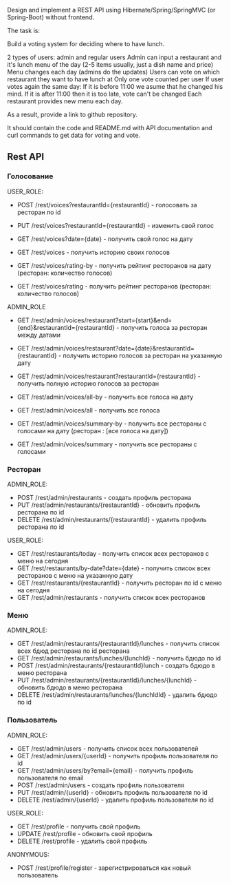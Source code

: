 Design and implement a REST API using Hibernate/Spring/SpringMVC (or Spring-Boot) without frontend.

The task is:

Build a voting system for deciding where to have lunch.

2 types of users: admin and regular users
Admin can input a restaurant and it's lunch menu of the day (2-5 items usually, just a dish name and price)
Menu changes each day (admins do the updates)
Users can vote on which restaurant they want to have lunch at
Only one vote counted per user
If user votes again the same day:
If it is before 11:00 we asume that he changed his mind.
If it is after 11:00 then it is too late, vote can't be changed
Each restaurant provides new menu each day.

As a result, provide a link to github repository.

It should contain the code and README.md with API documentation and curl commands to get data for voting and vote.

## Rest API 

### Голосование
USER_ROLE:
- POST /rest/voices?restaurantId={restaurantId} - голосовать за ресторан по id
- PUT /rest/voices?restaurantId={restaurantId} - изменить свой голос
- GET /rest/voices?date={date} - получить свой голос на дату
- GET /rest/voices - получить историю своих голосов

- GET /rest/voices/rating-by - получить рейтинг ресторанов на дату (ресторан: количество голосов)
- GET /rest/voices/rating -  получить рейтинг ресторанов (ресторан: количество голосов)

ADMIN_ROLE
- GET /rest/admin/voices/restaurant?start={start}&end={end}&restaurantId={restaurantId} - получить голоса за ресторан между датами
- GET /rest/admin/voices/restaurant?date={date}&restaurantId={restaurantId} - получить историю голосов за ресторан на указанную дату
- GET /rest/admin/voices/restaurant?restaurantId={restaurantId} - получить полную историю голосов за ресторан

- GET /rest/admin/voices/all-by - получить все голоса на дату
- GET /rest/admin/voices/all - получить все голоса

- GET /rest/admin/voices/summary-by - получить все рестораны с голосами на дату (ресторан : [все голоса на дату])
- GET /rest/admin/voices/summary - получить все рестораны с голосами


### Ресторан
ADMIN_ROLE:
- POST /rest/admin/restaurants - создать профиль ресторана
- PUT /rest/admin/restaurants/{restaurantId} - обновить профиль ресторана по id
- DELETE /rest/admin/restaurants/{restaurantId} - удалить профиль ресторана по id

USER_ROLE:
- GET /rest/restaurants/today - получить список всех ресторанов с меню на сегодня
- GET /rest/restaurants/by-date?date={date} - получить список всех ресторанов с меню на указанную дату
- GET /rest/restaurants/{restaurantId} - получить ресторан по id с меню на сегодня
- GET /rest/admin/restaurants - получить список всех ресторанов

### Меню
ADMIN_ROLE:
- GET /rest/admin/restaurants/{restaurantId}/lunches - получить список всех бдюд ресторана по id ресторана
- GET /rest/admin/restaurants/lunches/{lunchId} - получить бдюдо по id
- POST /rest/admin/restaurants/{restaurantId}lunch - создать бдюдо в меню ресторана
- PUT /rest/admin/restaurants/{restaurantId}/lunches/{lunchId} - обновить бдюдо в меню ресторана
- DELETE /rest/admin/restaurants/lunches/{lunchIdId} - удалить бдюдо по id

### Пользователь
ADMIN_ROLE:
- GET /rest/admin/users - получить список всех пользователей
- GET /rest/admin/users/{userId} - получить профиль пользователя по id
- GET /rest/admin/users/by?email={email} - получить профиль пользователя по email
- POST /rest/admin/users - создать профиль пользователя
- PUT /rest/admin/{userId} - обновить профиль пользователя по id
- DELETE /rest/admin/{userId} - удалить профиль пользователя по id

USER_ROLE:
- GET /rest/profile - получить свой профиль
- UPDATE /rest/profile - обновить свой профиль
- DELETE /rest/profile - удалить свой профиль

ANONYMOUS:
- POST /rest/profile/register - зарегистрироваться как новый пользователь
